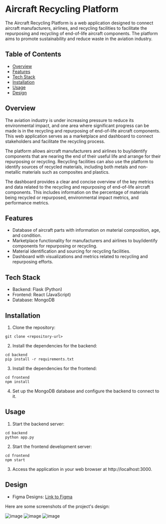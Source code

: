 # Aircraft Recycling Platform

The Aircraft Recycling Platform is a web application designed to connect aircraft manufacturers, airlines, and recycling facilities to facilitate the repurposing and recycling of end-of-life aircraft components. The platform aims to promote sustainability and reduce waste in the aviation industry.

## Table of Contents

- [Overview](#overview)
- [Features](#features)
- [Tech Stack](#tech-stack)
- [Installation](#installation)
- [Usage](#usage)
- [Design](#design)

## Overview

The aviation industry is under increasing pressure to reduce its environmental impact, and one area where significant progress can be made is in the recycling and repurposing of end-of-life aircraft components. This web application serves as a marketplace and dashboard to connect stakeholders and facilitate the recycling process.

The platform allows aircraft manufacturers and airlines to buy/identify components that are nearing the end of their useful life and arrange for their repurposing or recycling. Recycling facilities can also use the platform to identify sources of recycled materials, including both metals and non-metallic materials such as composites and plastics.

The dashboard provides a clear and concise overview of the key metrics and data related to the recycling and repurposing of end-of-life aircraft components. This includes information on the percentage of materials being recycled or repurposed, environmental impact metrics, and performance metrics.

## Features

- Database of aircraft parts with information on material composition, age, and condition.
- Marketplace functionality for manufacturers and airlines to buy/identify components for repurposing or recycling.
- Material identification and sourcing for recycling facilities.
- Dashboard with visualizations and metrics related to recycling and repurposing efforts.

## Tech Stack

- Backend: Flask (Python)
- Frontend: React (JavaScript)
- Database: MongoDB

## Installation

1. Clone the repository: 
```shell 
git clone <repository-url>
```
2. Install the dependencies for the backend:
```shell 
cd backend
pip install -r requirements.txt
```
3. Install the dependencies for the frontend:
```shell 
cd frontend
npm install
```
4. Set up the MongoDB database and configure the backend to connect to it.


## Usage

1. Start the backend server: 
```shell 
cd backend
python app.py
```
2. Start the frontend development server:
```shell 
cd frontend
npm start
```
3. Access the application in your web browser at http://localhost:3000.

## Design

- Figma Designs: [Link to Figma](https://www.figma.com/file/sv4Yzu31AyP4KIctiLT9WZ/AeroCycle?type=design&node-id=0-1&t=albwpPOuQvOZXXIG-0)

Here are some screenshots of the project's design:

![image](https://github.com/altyon-get/AeroCycle/assets/73048959/e353a4ed-38b9-477f-ad14-a603f93b979a)
![image](https://github.com/altyon-get/AeroCycle/assets/73048959/eac37e16-7451-41c7-8f8f-bb191859f377)
![image](https://github.com/altyon-get/AeroCycle/assets/73048959/e0bb3010-daf4-44a8-8cf4-76d3a66b35f7)




